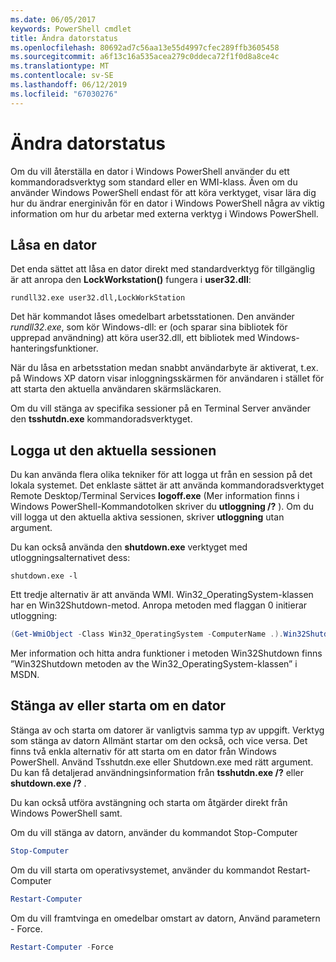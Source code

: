 ```yaml
---
ms.date: 06/05/2017
keywords: PowerShell cmdlet
title: Ändra datorstatus
ms.openlocfilehash: 80692ad7c56aa13e55d4997cfec289ffb3605458
ms.sourcegitcommit: a6f13c16a535acea279c0ddeca72f1f0d8a8ce4c
ms.translationtype: MT
ms.contentlocale: sv-SE
ms.lasthandoff: 06/12/2019
ms.locfileid: "67030276"
---
```

# <a name="changing-computer-state"></a>Ändra datorstatus

Om du vill återställa en dator i Windows PowerShell använder du ett kommandoradsverktyg som standard eller en WMI-klass. Även om du använder Windows PowerShell endast för att köra verktyget, visar lära dig hur du ändrar energinivån för en dator i Windows PowerShell några av viktig information om hur du arbetar med externa verktyg i Windows PowerShell.

## <a name="locking-a-computer"></a>Låsa en dator

Det enda sättet att låsa en dator direkt med standardverktyg för tillgänglig är att anropa den **LockWorkstation()** fungera i **user32.dll**:

```
rundll32.exe user32.dll,LockWorkStation
```

Det här kommandot låses omedelbart arbetsstationen. Den använder *rundll32.exe*, som kör Windows-dll: er (och sparar sina bibliotek för upprepad användning) att köra user32.dll, ett bibliotek med Windows-hanteringsfunktioner.

När du låsa en arbetsstation medan snabbt användarbyte är aktiverat, t.ex. på Windows XP datorn visar inloggningsskärmen för användaren i stället för att starta den aktuella användaren skärmsläckaren.

Om du vill stänga av specifika sessioner på en Terminal Server använder den **tsshutdn.exe** kommandoradsverktyget.

## <a name="logging-off-the-current-session"></a>Logga ut den aktuella sessionen

Du kan använda flera olika tekniker för att logga ut från en session på det lokala systemet. Det enklaste sättet är att använda kommandoradsverktyget Remote Desktop/Terminal Services **logoff.exe** (Mer information finns i Windows PowerShell-Kommandotolken skriver du **utloggning /?** ). Om du vill logga ut den aktuella aktiva sessionen, skriver **utloggning** utan argument.

Du kan också använda den **shutdown.exe** verktyget med utloggningsalternativet dess:

```
shutdown.exe -l
```

Ett tredje alternativ är att använda WMI. Win32_OperatingSystem-klassen har en Win32Shutdown-metod. Anropa metoden med flaggan 0 initierar utloggning:

```powershell
(Get-WmiObject -Class Win32_OperatingSystem -ComputerName .).Win32Shutdown(0)
```

Mer information och hitta andra funktioner i metoden Win32Shutdown finns ”Win32Shutdown metoden av the Win32_OperatingSystem-klassen” i MSDN.

## <a name="shutting-down-or-restarting-a-computer"></a>Stänga av eller starta om en dator

Stänga av och starta om datorer är vanligtvis samma typ av uppgift. Verktyg som stänga av datorn Allmänt startar om den också, och vice versa. Det finns två enkla alternativ för att starta om en dator från Windows PowerShell. Använd Tsshutdn.exe eller Shutdown.exe med rätt argument. Du kan få detaljerad användningsinformation från **tsshutdn.exe /?** eller **shutdown.exe /?** .

Du kan också utföra avstängning och starta om åtgärder direkt från Windows PowerShell samt.

Om du vill stänga av datorn, använder du kommandot Stop-Computer

```powershell
Stop-Computer
```

Om du vill starta om operativsystemet, använder du kommandot Restart-Computer

```powershell
Restart-Computer
```

Om du vill framtvinga en omedelbar omstart av datorn, Använd parametern - Force.

```powershell
Restart-Computer -Force
```
